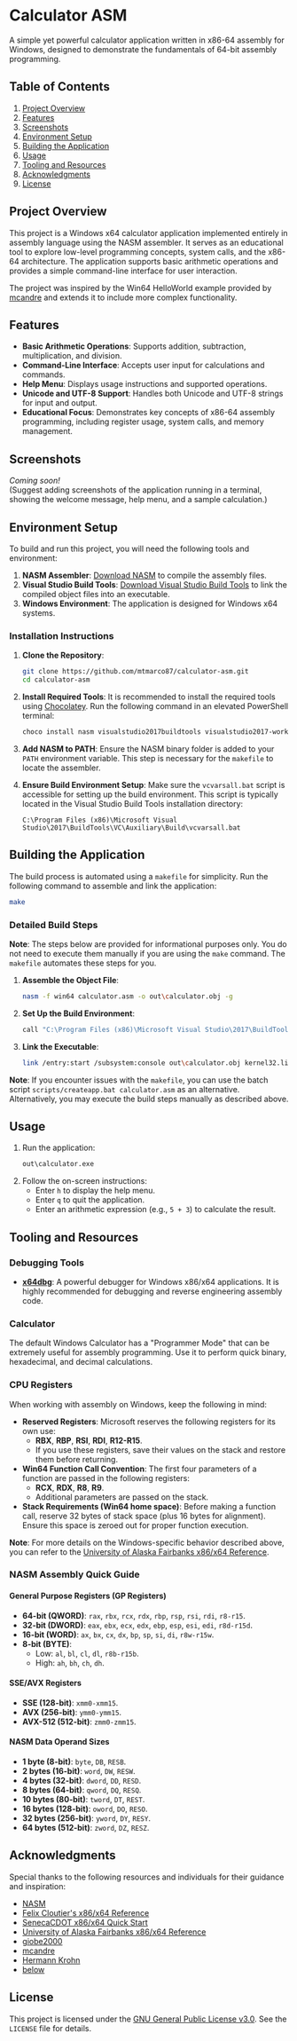 # Calculator ASM

A simple yet powerful calculator application written in x86-64 assembly for Windows, designed to demonstrate the fundamentals of 64-bit assembly programming.

## Table of Contents

1. [Project Overview](#project-overview)
2. [Features](#features)
3. [Screenshots](#screenshots)
4. [Environment Setup](#environment-setup)
5. [Building the Application](#building-the-application)
6. [Usage](#usage)
7. [Tooling and Resources](#tooling-and-resources)
8. [Acknowledgments](#acknowledgments)
9. [License](#license)

## Project Overview

This project is a Windows x64 calculator application implemented entirely in assembly language using the NASM assembler. It serves as an educational tool to explore low-level programming concepts, system calls, and the x86-64 architecture. The application supports basic arithmetic operations and provides a simple command-line interface for user interaction.

The project was inspired by the Win64 HelloWorld example provided by [mcandre](https://gist.github.com/mcandre/b3664ffbeb4f5764b36a397fafb04f1c) and extends it to include more complex functionality.

## Features

- **Basic Arithmetic Operations**: Supports addition, subtraction, multiplication, and division.
- **Command-Line Interface**: Accepts user input for calculations and commands.
- **Help Menu**: Displays usage instructions and supported operations.
- **Unicode and UTF-8 Support**: Handles both Unicode and UTF-8 strings for input and output.
- **Educational Focus**: Demonstrates key concepts of x86-64 assembly programming, including register usage, system calls, and memory management.

## Screenshots

_Coming soon!_  
(Suggest adding screenshots of the application running in a terminal, showing the welcome message, help menu, and a sample calculation.)

## Environment Setup

To build and run this project, you will need the following tools and environment:

1. **NASM Assembler**: [Download NASM](https://nasm.us/) to compile the assembly files.
2. **Visual Studio Build Tools**: [Download Visual Studio Build Tools](https://visualstudio.microsoft.com/it/downloads/?q=build+tools) to link the compiled object files into an executable.
3. **Windows Environment**: The application is designed for Windows x64 systems.

### Installation Instructions

1. **Clone the Repository**:

   ```bash
   git clone https://github.com/mtmarco87/calculator-asm.git
   cd calculator-asm
   ```

2. **Install Required Tools**: It is recommended to install the required tools using [Chocolatey](https://chocolatey.org/install). Run the following command in an elevated PowerShell terminal:

   ```bash
   choco install nasm visualstudio2017buildtools visualstudio2017-workload-vctools
   ```

3. **Add NASM to PATH**: Ensure the NASM binary folder is added to your `PATH` environment variable. This step is necessary for the `makefile` to locate the assembler.

4. **Ensure Build Environment Setup**: Make sure the `vcvarsall.bat` script is accessible for setting up the build environment. This script is typically located in the Visual Studio Build Tools installation directory:
   ```
   C:\Program Files (x86)\Microsoft Visual Studio\2017\BuildTools\VC\Auxiliary\Build\vcvarsall.bat
   ```

## Building the Application

The build process is automated using a `makefile` for simplicity. Run the following command to assemble and link the application:

```bash
make
```

### Detailed Build Steps

**Note**: The steps below are provided for informational purposes only. You do not need to execute them manually if you are using the `make` command. The `makefile` automates these steps for you.

1. **Assemble the Object File**:
   ```bash
   nasm -f win64 calculator.asm -o out\calculator.obj -g
   ```
2. **Set Up the Build Environment**:
   ```bash
   call "C:\Program Files (x86)\Microsoft Visual Studio\2017\BuildTools\VC\Auxiliary\Build\vcvarsall.bat" amd64
   ```
3. **Link the Executable**:
   ```bash
   link /entry:start /subsystem:console out\calculator.obj kernel32.lib
   ```

**Note**: If you encounter issues with the `makefile`, you can use the batch script `scripts/createapp.bat calculator.asm` as an alternative. Alternatively, you may execute the build steps manually as described above.

## Usage

1. Run the application:
   ```bash
   out\calculator.exe
   ```
2. Follow the on-screen instructions:
   - Enter `h` to display the help menu.
   - Enter `q` to quit the application.
   - Enter an arithmetic expression (e.g., `5 + 3`) to calculate the result.

## Tooling and Resources

### Debugging Tools

- **[x64dbg](https://x64dbg.com/)**: A powerful debugger for Windows x86/x64 applications. It is highly recommended for debugging and reverse engineering assembly code.

### Calculator

The default Windows Calculator has a "Programmer Mode" that can be extremely useful for assembly programming. Use it to perform quick binary, hexadecimal, and decimal calculations.

### CPU Registers

When working with assembly on Windows, keep the following in mind:

- **Reserved Registers**: Microsoft reserves the following registers for its own use:
  - **RBX**, **RBP**, **RSI**, **RDI**, **R12-R15**.
  - If you use these registers, save their values on the stack and restore them before returning.
- **Win64 Function Call Convention**: The first four parameters of a function are passed in the following registers:
  - **RCX**, **RDX**, **R8**, **R9**.
  - Additional parameters are passed on the stack.
- **Stack Requirements (Win64 home space)**: Before making a function call, reserve 32 bytes of stack space (plus 16 bytes for alignment). Ensure this space is zeroed out for proper function execution.

**Note**: For more details on the Windows-specific behavior described above, you can refer to the [University of Alaska Fairbanks x86/x64 Reference](https://www.cs.uaf.edu/2017/fall/cs301/reference/x86_64.html).

### NASM Assembly Quick Guide

#### General Purpose Registers (GP Registers)

- **64-bit (QWORD)**: `rax`, `rbx`, `rcx`, `rdx`, `rbp`, `rsp`, `rsi`, `rdi`, `r8-r15`.
- **32-bit (DWORD)**: `eax`, `ebx`, `ecx`, `edx`, `ebp`, `esp`, `esi`, `edi`, `r8d-r15d`.
- **16-bit (WORD)**: `ax`, `bx`, `cx`, `dx`, `bp`, `sp`, `si`, `di`, `r8w-r15w`.
- **8-bit (BYTE)**:
  - Low: `al`, `bl`, `cl`, `dl`, `r8b-r15b`.
  - High: `ah`, `bh`, `ch`, `dh`.

#### SSE/AVX Registers

- **SSE (128-bit)**: `xmm0-xmm15`.
- **AVX (256-bit)**: `ymm0-ymm15`.
- **AVX-512 (512-bit)**: `zmm0-zmm15`.

#### NASM Data Operand Sizes

- **1 byte (8-bit)**: `byte`, `DB`, `RESB`.
- **2 bytes (16-bit)**: `word`, `DW`, `RESW`.
- **4 bytes (32-bit)**: `dword`, `DD`, `RESD`.
- **8 bytes (64-bit)**: `qword`, `DQ`, `RESQ`.
- **10 bytes (80-bit)**: `tword`, `DT`, `REST`.
- **16 bytes (128-bit)**: `oword`, `DO`, `RESO`.
- **32 bytes (256-bit)**: `yword`, `DY`, `RESY`.
- **64 bytes (512-bit)**: `zword`, `DZ`, `RESZ`.

## Acknowledgments

Special thanks to the following resources and individuals for their guidance and inspiration:

- [NASM](https://nasm.us/)
- [Felix Cloutier's x86/x64 Reference](https://www.felixcloutier.com/x86/)
- [SenecaCDOT x86/x64 Quick Start](https://wiki.cdot.senecacollege.ca/wiki/X86_64_Register_and_Instruction_Quick_Start)
- [University of Alaska Fairbanks x86/x64 Reference](https://www.cs.uaf.edu/2017/fall/cs301/reference/x86_64.html)
- [giobe2000](http://www.giobe2000.it/)
- [mcandre](https://gist.github.com/mcandre)
- [Hermann Krohn](https://towardsdatascience.com/hello-world-not-so-easy-in-assembly-23da6644ff0d)
- [below](https://github.com/below)

## License

This project is licensed under the [GNU General Public License v3.0](LICENSE). See the `LICENSE` file for details.
